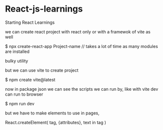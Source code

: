 # React-js-learnings

Starting React Learnings

we can create react project with react only or with a framewok of vite as well

$ npx create-react-app Project-name // takes a lot of time as many modules are installed

bulky utility

but we can use vite to create project

$ npm create vite@latest



now in package json we can see the scripts we can run by, like with vite dev can run to browser

$ npm run dev

but we have to make elements to use in pages,

React.createElement(
    tag,
    {attributes},
    text in tag
)